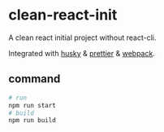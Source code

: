 # clean-react-init

A clean react initial project without react-cli.

Integrated with [husky](https://typicode.github.io/husky/) & [prettier](https://prettier.io/) & [webpack](https://webpack.js.org/).

## command

```bash
# run
npm run start
# build
npm run build
```
